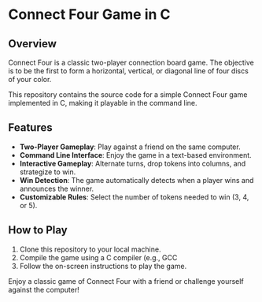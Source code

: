# Connect Four Game in C


## Overview

Connect Four is a classic two-player connection board game. The objective is to be the first to form a horizontal, vertical, or diagonal line of four discs of your color.

This repository contains the source code for a simple Connect Four game implemented in C, making it playable in the command line.

## Features

- **Two-Player Gameplay**: Play against a friend on the same computer.
- **Command Line Interface**: Enjoy the game in a text-based environment.
- **Interactive Gameplay**: Alternate turns, drop tokens into columns, and strategize to win.
- **Win Detection**: The game automatically detects when a player wins and announces the winner.
- **Customizable Rules**: Select the number of tokens needed to win (3, 4, or 5).

## How to Play

1. Clone this repository to your local machine.
2. Compile the game using a C compiler (e.g., GCC
3. Follow the on-screen instructions to play the game.

Enjoy a classic game of Connect Four with a friend or challenge yourself against the computer!
